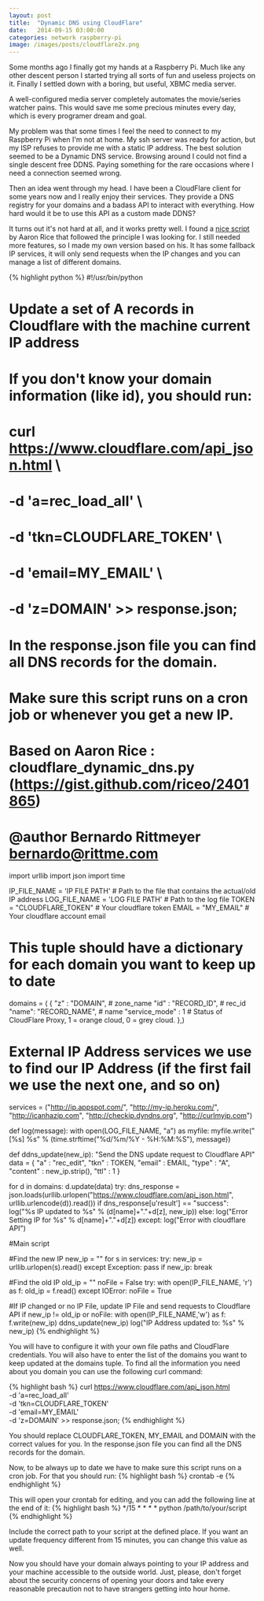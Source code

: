 ```yaml
---
layout: post
title:  "Dynamic DNS using CloudFlare"
date:   2014-09-15 03:00:00
categories: network raspberry-pi
image: /images/posts/cloudflare2x.png
---
```


Some months ago I finally got my hands at a Raspberry Pi. Much like any other descent person I started trying all sorts of fun and useless projects on it. Finally I settled down with a boring, but useful, XBMC media server.

A well-configured media server completely automates the movie/series watcher pains. This would save me some precious minutes every day, which is every programer dream and goal.

My problem was that some times I feel the need to connect to my Raspberry Pi when I'm not at home. My ssh server was ready for action, but my ISP refuses to provide me with a static IP address. The best solution seemed to be a Dynamic DNS service. Browsing around I could not find a single descent free DDNS. Paying something for the rare occasions where I need a connection seemed wrong.

Then an idea went through my head. I have been a CloudFlare client for some years now and I really enjoy their services. They provide a DNS registry for your domains and a badass API to interact with everything. How hard would it be to use this API as a custom made DDNS?

It turns out it's not hard at all, and it works pretty well. I found a [nice script][ricescript] by Aaron Rice that followed the principle I was looking for. I still needed more features, so I made my own version based on his. It has some fallback IP services, it will only send requests when the IP changes and you can manage a list of different domains.

{% highlight python %}
#!/usr/bin/python

# Update a set of A records in Cloudflare with the machine current IP address
#
# If you don't know your domain information (like id), you should run:
#
#  curl https://www.cloudflare.com/api_json.html \
#  -d 'a=rec_load_all' \
#  -d 'tkn=CLOUDFLARE_TOKEN' \
#  -d 'email=MY_EMAIL' \
#  -d 'z=DOMAIN' >> response.json;
#
# In the response.json file you can find all DNS records for the domain.
# Make sure this script runs on a cron job or whenever you get a new IP.
#
# Based on Aaron Rice : cloudflare_dynamic_dns.py (https://gist.github.com/riceo/2401865)
#
# @author Bernardo Rittmeyer <bernardo@rittme.com>

import urllib
import json
import time

IP_FILE_NAME = 'IP FILE PATH'   # Path to the file that contains the actual/old IP address
LOG_FILE_NAME = 'LOG FILE PATH' # Path to the log file
TOKEN = "CLOUDFLARE_TOKEN"      # Your cloudflare token
EMAIL = "MY_EMAIL"              # Your cloudflare account email

# This tuple should have a dictionary for each domain you want to keep up to date
domains = (
  {
    "z"   : "DOMAIN",      # zone_name
    "id"  : "RECORD_ID",   # rec_id
    "name": "RECORD_NAME", # name
    "service_mode"  : 1    # Status of CloudFlare Proxy, 1 = orange cloud, 0 = grey cloud.
  },)

# External IP Address services we use to find our IP Address (if the first fail we use the next one, and so on)
services = ("http://ip.appspot.com/", "http://my-ip.heroku.com/", "http://icanhazip.com", "http://checkip.dyndns.org", "http://curlmyip.com")

def log(message):
  with open(LOG_FILE_NAME, "a") as myfile:
    myfile.write("[%s] %s" % (time.strftime("%d/%m/%Y - %H:%M:%S"), message))

def ddns_update(new_ip):
  "Send the DNS update request to Cloudflare API"
  data = {
    "a"             : "rec_edit",
    "tkn"           : TOKEN,
    "email"         : EMAIL,
    "type"          : "A",
    "content"       : new_ip.strip(),
    "ttl"           : 1
  }

  for d in domains:
    d.update(data)
    try:
      dns_response = json.loads(urllib.urlopen("https://www.cloudflare.com/api_json.html", urllib.urlencode(d)).read())
      if dns_response[u'result'] == "success":
        log("%s IP updated to %s" % (d[name]+"."+d[z], new_ip))
      else:
        log("Error Setting IP for %s" % d[name]+"."+d[z])
    except:
      log("Error with cloudflare API")


#Main script

#Find the new IP
new_ip = ""
for s in services:
  try:
    new_ip = urllib.urlopen(s).read()
  except Exception:
    pass
  if new_ip:
    break

#Find the old IP
old_ip = ""
noFile = False
try:
  with open(IP_FILE_NAME, 'r') as f:
    old_ip = f.read()
except IOError:
   noFile = True

#If IP changed or no IP File, update IP File and send requests to Cloudflare API
if new_ip != old_ip or noFile:
  with open(IP_FILE_NAME,'w') as f:
    f.write(new_ip)
  ddns_update(new_ip)
  log("IP Address updated to: %s" % new_ip)
{% endhighlight %}


You will have to configure it with your own file paths and CloudFlare credentials. You will also have to enter the list of the domains you want to keep updated at the <span class="code">domains</span> tuple. To find all the information you need about you domain you can use the following curl command:

{% highlight bash %}
curl https://www.cloudflare.com/api_json.html \
  -d 'a=rec_load_all' \
  -d 'tkn=CLOUDFLARE_TOKEN' \
  -d 'email=MY_EMAIL' \
  -d 'z=DOMAIN' >> response.json;
{% endhighlight %}

You should replace <span class="code">CLOUDFLARE_TOKEN</span>, <span class="code">MY_EMAIL</span> and <span class="code">DOMAIN</span> with the correct values for you. In the response.json file you can find all the DNS records for the domain.

Now, to be always up to date we have to make sure this script runs on a cron job. For that you should run:
{% highlight bash %}
crontab -e
{% endhighlight %}

This will open your crontab for editing, and you can add the following line at the end of it:
{% highlight bash %}
*/15   *  *  *  *  python /path/to/your/script
{% endhighlight %}

Include the correct path to your script at the defined place. If you want an update frequency different from 15 minutes, you can change this value as well.

Now you should have your domain always pointing to your IP address and your machine accessible to the outside world. Just, please, don't forget about the security concerns of opening your doors and take every reasonable precaution not to have strangers getting into hour home.

[ricescript]: https://gist.github.com/riceo/2401865